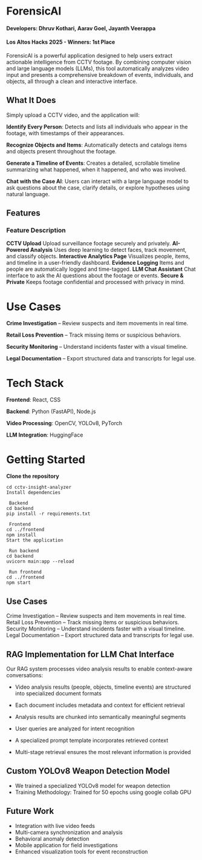 # ForensicAI

#### Developers: Dhruv Kothari, Aarav Goel, Jayanth Veerappa
#### Los Altos Hacks 2025 - Winners: 1st Place

ForensicAI is a powerful application designed to help users extract actionable intelligence from CCTV footage. By combining computer vision and large language models (LLMs), this tool automatically analyzes video input and presents a comprehensive breakdown of events, individuals, and objects, all through a clean and interactive interface.

## What It Does
Simply upload a CCTV video, and the application will:

**Identify Every Person**: Detects and lists all individuals who appear in the footage, with timestamps of their appearances.

**Recognize Objects and Items**: Automatically detects and catalogs items and objects present throughout the footage.

**Generate a Timeline of Events**: Creates a detailed, scrollable timeline summarizing what happened, when it happened, and who was involved.

**Chat with the Case AI**: Users can interact with a large language model to ask questions about the case, clarify details, or explore hypotheses using natural language.

## Features
### Feature	Description
**CCTV Upload**	Upload surveillance footage securely and privately.
**AI-Powered Analysis**	Uses deep learning to detect faces, track movement, and classify objects.
**Interactive Analytics Page**	Visualizes people, items, and timeline in a user-friendly dashboard.
**Evidence Logging**	Items and people are automatically logged and time-tagged.
**LLM Chat Assistant**	Chat interface to ask the AI questions about the footage or events.
**Secure & Private**	Keeps footage confidential and processed with privacy in mind.
# Use Cases
**Crime Investigation** – Review suspects and item movements in real time.

**Retail Loss Prevention** – Track missing items or suspicious behaviors.

**Security Monitoring** – Understand incidents faster with a visual timeline.

**Legal Documentation** – Export structured data and transcripts for legal use.

# Tech Stack
**Frontend**: React, CSS

**Backend**: Python (FastAPI), Node.js

**Video Processing**: OpenCV, YOLOv8, PyTorch

**LLM Integration**: HuggingFace


# Getting Started
**Clone the repository**

```git clone https://github.com/your-username/cctv-insight-analyzer.git
cd cctv-insight-analyzer
Install dependencies

 Backend
cd backend
pip install -r requirements.txt

 Frontend
cd ../frontend
npm install
Start the application

 Run backend
cd backend
uvicorn main:app --reload

 Run frontend
cd ../frontend
npm start
```
## Use Cases ##
Crime Investigation – Review suspects and item movements in real time.
Retail Loss Prevention – Track missing items or suspicious behaviors.
Security Monitoring – Understand incidents faster with a visual timeline.
Legal Documentation – Export structured data and transcripts for legal use.

## RAG Implementation for LLM Chat Interface ##

Our RAG system processes video analysis results to enable context-aware conversations:

- Video analysis results (people, objects, timeline events) are structured into specialized document formats
- Each document includes metadata and context for efficient retrieval
- Analysis results are chunked into semantically meaningful segments

- User queries are analyzed for intent recognition
- A specialized prompt template incorporates retrieved context
- Multi-stage retrieval ensures the most relevant information is provided

## Custom YOLOv8 Weapon Detection Model ##

- We trained a specialized YOLOv8 model for weapon detection
- Training Methodology: Trained for 50 epochs using google collab GPU

## Future Work ###
- Integration with live video feeds
- Multi-camera synchronization and analysis
- Behavioral anomaly detection
- Mobile application for field investigations
- Enhanced visualization tools for event reconstruction
